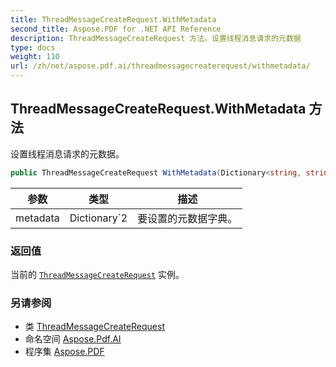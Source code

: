 ```yaml
---
title: ThreadMessageCreateRequest.WithMetadata
second_title: Aspose.PDF for .NET API Reference
description: ThreadMessageCreateRequest 方法。设置线程消息请求的元数据
type: docs
weight: 110
url: /zh/net/aspose.pdf.ai/threadmessagecreaterequest/withmetadata/
---
```

## ThreadMessageCreateRequest.WithMetadata 方法

设置线程消息请求的元数据。

```csharp
public ThreadMessageCreateRequest WithMetadata(Dictionary<string, string> metadata)
```

| 参数 | 类型 | 描述 |
| --- | --- | --- |
| metadata | Dictionary`2 | 要设置的元数据字典。 |

### 返回值

当前的 [`ThreadMessageCreateRequest`](../) 实例。

### 另请参阅

* 类 [ThreadMessageCreateRequest](../)
* 命名空间 [Aspose.Pdf.AI](../../../aspose.pdf.ai/)
* 程序集 [Aspose.PDF](../../../)